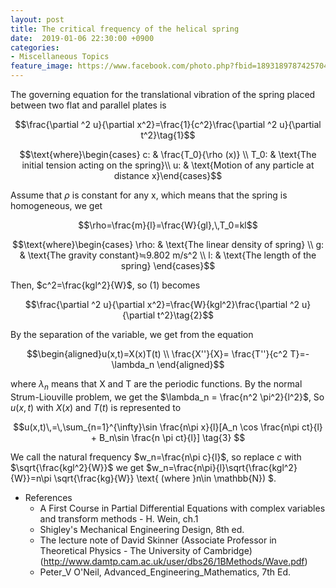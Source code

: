 ```yaml
---
layout: post
title: The critical frequency of the helical spring
date:  2019-01-06 22:30:00 +0900
categories:
- Miscellaneous Topics
feature_image: https://www.facebook.com/photo.php?fbid=1893189787425704&set=a.1893187554092594&type=3&theater
---
```




The governing equation for the translational vibration of the spring placed between two flat and parallel plates is

$$\frac{\partial ^2 u}{\partial x^2}=\frac{1}{c^2}\frac{\partial ^2 u}{\partial t^2}\tag{1}$$

$$\text{where}\begin{cases} c: & \frac{T_0}{\rho (x)} \\ T_0: & \text{The initial tension acting on the spring}\\ u: & \text{Motion of any particle at distance x}\end{cases}$$

Assume that $\rho$ is constant for any x, which means that the spring is homogeneous, we get

$$\rho=\frac{m}{l}=\frac{W}{gl},\,T_0=kl$$

$$\text{where}\begin{cases} \rho: & \text{The linear density of spring} \\ g: & \text{The gravity constant}≒9.802 m/s^2 \\ l: & \text{The length of the spring} \end{cases}$$

Then, $c^2=\frac{kgl^2}{W}$, so (1) becomes

$$\frac{\partial ^2 u}{\partial x^2}=\frac{W}{kgl^2}\frac{\partial ^2 u}{\partial t^2}\tag{2}$$

By the separation of the variable, we get from the equation

$$\begin{aligned}u(x,t)=X(x)T(t) \\ \frac{X''}{X}= \frac{T''}{c^2 T}=-\lambda_n \end{aligned}$$

where $\lambda_n$ means that X and T are the periodic functions. By the normal Strum-Liouville problem, we get the $\lambda_n = \frac{n^2 \pi^2}{l^2}$, So $u(x,t)$ with $X(x)$ and $T(t)$ is represented to

$$u(x,t)\,=\,\sum_{n=1}^{\infty}\sin \frac{n\pi x}{l}[A_n \cos \frac{n\pi ct}{l} + B_n\sin \frac{n \pi ct}{l}] \tag{3} $$

We call the natural frequency $w_n=\frac{n\pi c}{l}$, so replace $c$ with $\sqrt{\frac{kgl^2}{W}}$ we get $w_n=\frac{n\pi}{l}\sqrt{\frac{kgl^2}{W}}=n\pi \sqrt{\frac{kg}{W}} \text{ (where }n\in \mathbb{N}) $.



* References
  * A First Course in Partial Differential Equations with complex variables and transform methods - H. Wein, ch.1
  * Shigley's Mechanical Engineering Design, 8th ed.
  * The lecture note of David Skinner (Associate Professor in Theoretical Physics - The University of Cambridge) (http://www.damtp.cam.ac.uk/user/dbs26/1BMethods/Wave.pdf)
  * Peter_V O'Neil, Advanced_Engineering_Mathematics, 7th Ed.
